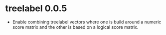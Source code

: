 # treelabel 0.0.5

* Enable combining treelabel vectors where one is build around a numeric score matrix and the other
is based on a logical score matrix.
